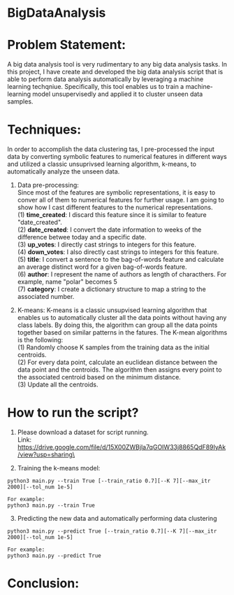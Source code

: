 # BigDataAnalysis
# Problem Statement:
A big data analysis tool is very rudimentary to any big data analysis tasks. In this project, I have create and developed the big data analysis script that is able to perform data analysis automatically by leveraging a machine learning techqniue. Specifically, this tool enables us to train a machine-learning model unsupervisedly and applied it to cluster unseen data samples. 

# Techniques:
In order to accomplish the data clustering tas, I pre-processed the input data by converting symbolic features to numerical features in different ways and utilized a classic unsuprivsed learning algorithm, k-means, to automatically analyze the unseen data.

1. Data pre-processing: <br />
Since most of the features are symbolic representations, it is easy to conver all of them to numerical features for further usage. I am going to show how I cast different features to the numerical representations. <br />
(1) **time_created**: I discard this feature since it is similar to feature "date_created". <br />
(2) **date_created**: I convert the date information to weeks of the difference betwee today and a specific date. <br />
(3) **up_votes**: I directly cast strings to integers for this feature. <br />
(4) **down_votes**: I also directly cast strings to integers for this feature. <br />
(5) **title**: I convert a sentence to the bag-of-words feature and calculate an average distinct word for a given bag-of-words feature. <br />
(6) **author**: I represent the name of authors as length of characthers. For example, name "polar" becomes 5 <br />
(7) **category**: I create a dictionary structure to map a string to the associated number. <br />

2. K-means:
K-means is a classic unsupvised learning algorithm that enables us to automatically cluster all the data points without having any class labels. By doing this, the algorithm can group all the data points together based on similar patterns in the fatures. The K-mean algorithms is the following: <br />
(1) Randomly choose K samples from the training data as the initial centroids. <br />
(2) For every data point, calculate an euclidean distance between the data point and the centroids. The algorithm then assigns every point to the associated centroid based on the minimum distance. <br />
(3) Update all the centroids. <br />

# How to run the script?
1. Please download a dataset for script running. <br />
Link: https://drive.google.com/file/d/15X00ZWBjla7qGOIW33j8865QdF89IyAk/view?usp=sharing\

2. Training the k-means model:
```
python3 main.py --train True [--train_ratio 0.7][--K 7][--max_itr 2000][--tol_num 1e-5]

For example:
python3 main.py --train True
```

3. Predicting the new data and automatically performing data clustering
```
python3 main.py --predict True [--train_ratio 0.7][--K 7][--max_itr 2000][--tol_num 1e-5]

For example:
python3 main.py --predict True
```

# Conclusion:
